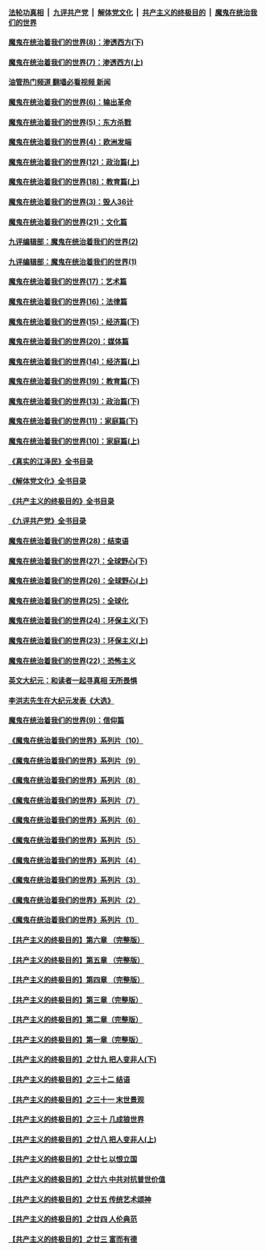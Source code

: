 ####  [法轮功真相](../../../../basic/blob/master/README.md?t=10280631) &nbsp;|&nbsp; [九评共产党](../../../../9ping.md/blob/master/README.md?t=10280631) &nbsp;|&nbsp; [解体党文化](../../../../jtdwh.md/blob/master/README.md?t=10280631)  &nbsp;|&nbsp; [共产主义的终极目的](../../../../gczydzjmd.md/blob/master/README.md?t=10280631) &nbsp;|&nbsp; [魔鬼在统治我们的世界](../../../../mgztzwmdsj.md/blob/master/README.md?t=10280631) 

#### [魔鬼在统治着我们的世界(8)：渗透西方(下)](../pages/nsc422/n10429603.md?t=10280631) 

#### [魔鬼在统治着我们的世界(7)：渗透西方(上)](../pages/nsc422/n10426013.md?t=10280631) 

#### [油管热门频道 翻墙必看视频 新闻](http://209.250.226.216:81/youtube.html?10280631)

#### [魔鬼在统治着我们的世界(6)：输出革命](../pages/nsc422/n10421536.md?t=10280631) 

#### [魔鬼在统治着我们的世界(5)：东方杀戮](../pages/nsc422/n10417707.md?t=10280631) 

#### [魔鬼在统治着我们的世界(4)：欧洲发端](../pages/nsc422/n10414890.md?t=10280631) 

#### [魔鬼在统治着我们的世界(12)：政治篇(上)](../pages/nsc422/n10444576.md?t=10280631) 

#### [魔鬼在统治着我们的世界(18)：教育篇(上)](../pages/nsc422/n10526970.md?t=10280631) 

#### [魔鬼在统治着我们的世界(3)：毁人36计](../pages/nsc422/n10411583.md?t=10280631) 

#### [魔鬼在统治着我们的世界(21)：文化篇](../pages/nsc422/n10597706.md?t=10280631) 

#### [九评编辑部：魔鬼在统治着我们的世界(2)](../pages/nsc422/n10410036.md?t=10280631) 

#### [九评编辑部：魔鬼在统治着我们的世界(1)](../pages/nsc422/n10406825.md?t=10280631) 

#### [魔鬼在统治着我们的世界(17)：艺术篇](../pages/nsc422/n10499093.md?t=10280631) 

#### [魔鬼在统治着我们的世界(16)：法律篇](../pages/nsc422/n10485969.md?t=10280631) 

#### [魔鬼在统治着我们的世界(15)：经济篇(下)](../pages/nsc422/n10469975.md?t=10280631) 

#### [魔鬼在统治着我们的世界(20)：媒体篇](../pages/nsc422/n10586579.md?t=10280631) 

#### [魔鬼在统治着我们的世界(14)：经济篇(上)](../pages/nsc422/n10457370.md?t=10280631) 

#### [魔鬼在统治着我们的世界(19)：教育篇(下)](../pages/nsc422/n10564808.md?t=10280631) 

#### [魔鬼在统治着我们的世界(13)：政治篇(下)](../pages/nsc422/n10448270.md?t=10280631) 

#### [魔鬼在统治着我们的世界(11)：家庭篇(下)](../pages/nsc422/n10440961.md?t=10280631) 

#### [魔鬼在统治着我们的世界(10)：家庭篇(上)](../pages/nsc422/n10435448.md?t=10280631) 

#### [《真实的江泽民》全书目录](../pages/nsc422/n13721399.md?t=10280631) 

#### [《解体党文化》全书目录](../pages/nsc422/n13721157.md?t=10280631) 

#### [《共产主义的终极目的》全书目录](../pages/nsc422/n13721048.md?t=10280631) 

#### [《九评共产党》全书目录](../pages/nsc422/n13708085.md?t=10280631) 

#### [魔鬼在统治着我们的世界(28)：结束语](../pages/nsc422/n10936246.md?t=10280631) 

#### [魔鬼在统治着我们的世界(27)：全球野心(下)](../pages/nsc422/n10928319.md?t=10280631) 

#### [魔鬼在统治着我们的世界(26)：全球野心(上)](../pages/nsc422/n10900318.md?t=10280631) 

#### [魔鬼在统治着我们的世界(25)：全球化](../pages/nsc422/n10788205.md?t=10280631) 

#### [魔鬼在统治着我们的世界(24)：环保主义(下)](../pages/nsc422/n10695307.md?t=10280631) 

#### [魔鬼在统治着我们的世界(23)：环保主义(上)](../pages/nsc422/n10688613.md?t=10280631) 

#### [魔鬼在统治着我们的世界(22)：恐怖主义](../pages/nsc422/n10614727.md?t=10280631) 

#### [英文大纪元：和读者一起寻真相 无所畏惧](../pages/nsc422/n12542027.md?t=10280631) 

#### [李洪志先生在大纪元发表《大选》](../pages/nsc422/n12534746.md?t=10280631) 

#### [魔鬼在统治着我们的世界(9)：信仰篇](../pages/nsc422/n10432159.md?t=10280631) 

#### [《魔鬼在统治着我们的世界》系列片（10）](../pages/nsc422/n12292670.md?t=10280631) 

#### [《魔鬼在统治着我们的世界》系列片（9）](../pages/nsc422/n12290859.md?t=10280631) 

#### [《魔鬼在统治着我们的世界》系列片（8）](../pages/nsc422/n12287445.md?t=10280631) 

#### [《魔鬼在统治着我们的世界》系列片（7）](../pages/nsc422/n12283425.md?t=10280631) 

#### [《魔鬼在统治着我们的世界》系列片（6）](../pages/nsc422/n12282314.md?t=10280631) 

#### [《魔鬼在统治着我们的世界》系列片（5）](../pages/nsc422/n12281419.md?t=10280631) 

#### [《魔鬼在统治着我们的世界》系列片（4）](../pages/nsc422/n12274024.md?t=10280631) 

#### [《魔鬼在统治着我们的世界》系列片（3）](../pages/nsc422/n12271322.md?t=10280631) 

#### [《魔鬼在统治着我们的世界》系列片（2）](../pages/nsc422/n12269049.md?t=10280631) 

#### [《魔鬼在统治着我们的世界》系列片（1）](../pages/nsc422/n12267575.md?t=10280631) 

#### [【共产主义的终极目的】第六章 （完整版）](../pages/nsc422/n11428913.md?t=10280631) 

#### [【共产主义的终极目的】第五章 （完整版）](../pages/nsc422/n11428912.md?t=10280631) 

#### [【共产主义的终极目的】第四章 （完整版）](../pages/nsc422/n11428907.md?t=10280631) 

#### [【共产主义的终极目的】第三章（完整版）](../pages/nsc422/n11428848.md?t=10280631) 

#### [【共产主义的终极目的】第二章（完整版）](../pages/nsc422/n11428831.md?t=10280631) 

#### [【共产主义的终极目的】第一章（完整版）](../pages/nsc422/n11417651.md?t=10280631) 

#### [【共产主义的终极目的】之廿九 把人变非人(下)](../pages/nsc422/n11344140.md?t=10280631) 

#### [【共产主义的终极目的】之三十二 结语](../pages/nsc422/n11360535.md?t=10280631) 

#### [【共产主义的终极目的】之三十一 末世景观](../pages/nsc422/n11351129.md?t=10280631) 

#### [【共产主义的终极目的】之三十 几成狼世界](../pages/nsc422/n11348280.md?t=10280631) 

#### [【共产主义的终极目的】之廿八 把人变非人(上)](../pages/nsc422/n11340492.md?t=10280631) 

#### [【共产主义的终极目的】之廿七 以恨立国](../pages/nsc422/n11336944.md?t=10280631) 

#### [【共产主义的终极目的】之廿六 中共对抗普世价值](../pages/nsc422/n11324785.md?t=10280631) 

#### [【共产主义的终极目的】之廿五 传统艺术颂神](../pages/nsc422/n11296396.md?t=10280631) 

#### [【共产主义的终极目的】之廿四 人伦典范](../pages/nsc422/n11296397.md?t=10280631) 

#### [【共产主义的终极目的】之廿三 富而有德](../pages/nsc422/n11283598.md?t=10280631) 

<img src='http://gfw-breaker.win/goodnews/indexes/nsc422.md' width='0px' height='0px'/>
